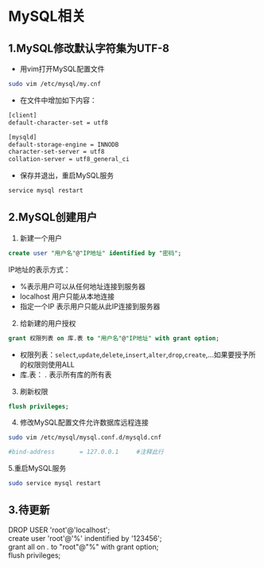 # MySQL相关

## 1.MySQL修改默认字符集为UTF-8

+ 用vim打开MySQL配置文件

```bash
sudo vim /etc/mysql/my.cnf
```

+ 在文件中增加如下内容：

```bash
[client]
default-character-set = utf8

[mysqld]
default-storage-engine = INNODB
character-set-server = utf8
collation-server = utf8_general_ci
```

+ 保存并退出，重启MySQL服务

```bash
service mysql restart
```

## 2.MySQL创建用户

1. 新建一个用户

```sql
create user "用户名"@"IP地址" identified by "密码";
```

IP地址的表示方式：

+ %表示用户可以从任何地址连接到服务器
+ localhost 用户只能从本地连接
+ 指定一个IP 表示用户只能从此IP连接到服务器

2. 给新建的用户授权

```sql
grant 权限列表 on 库.表 to "用户名"@"IP地址" with grant option;
```

+ 权限列表：```select```,```update```,```delete```,```insert```,```alter```,```drop```,```create```,...如果要授予所的权限则使用ALL
+ 库.表： *.* 表示所有库的所有表

3.  刷新权限

```sql
flush privileges;
```

4. 修改MySQL配置文件允许数据库远程连接

```bash
sudo vim /etc/mysql/mysql.conf.d/mysqld.cnf
```

```bash
#bind-address		= 127.0.0.1		#注释此行
```

5.重启MySQL服务

```bash
sudo service mysql restart
```

## 3.待更新

DROP USER 'root'@'localhost';  
create user 'root'@'%' indentified by '123456';  
grant all on *.* to "root"@"%" with grant option;  
flush privileges;  
